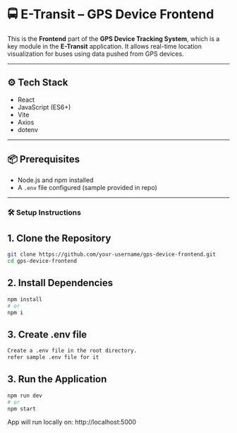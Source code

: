 # 🚍 E-Transit – GPS Device Frontend

This is the **Frontend** part of the **GPS Device Tracking System**, which is a key module in the **E-Transit** application. It allows real-time location visualization for buses using data pushed from GPS devices.

---

## ⚙️ Tech Stack

- React
- JavaScript (ES6+)
- Vite
- Axios
- dotenv

---

## 📦 Prerequisites

- Node.js and npm installed
- A `.env` file configured (sample provided in repo)

---

### 🛠️ Setup Instructions

## 1. Clone the Repository

```bash
git clone https://github.com/your-username/gps-device-frontend.git
cd gps-device-frontend
```
## 2. Install Dependencies

```bash
npm install
# or
npm i
```
## 3. Create .env file
```bash
Create a .env file in the root directory.
refer sample .env file for it
```
## 3. Run the Application
```bash
npm run dev
# or
npm start
```
App will run locally on: http://localhost:5000 
